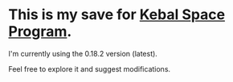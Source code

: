 # This is my save for [Kebal Space Program](https://www.kerbalspaceprogram.com/).

I'm currently using the 0.18.2 version (latest).

Feel free to explore it and suggest modifications.
